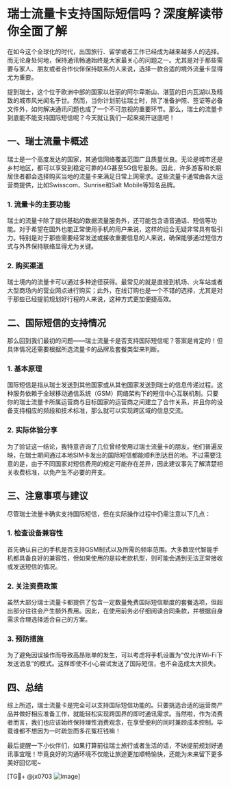 # 瑞士流量卡支持国际短信吗？深度解读带你全面了解

在如今这个全球化的时代，出国旅行、留学或者工作已经成为越来越多人的选择。而无论身处何地，保持通讯畅通始终是大家最关心的问题之一。尤其是对于那些需要与家人、朋友或者合作伙伴保持联系的人来说，选择一款合适的境外流量卡显得尤为重要。

提到瑞士，这个位于欧洲中部的国家以壮丽的阿尔卑斯山、湛蓝的日内瓦湖以及精致的城市风光闻名于世。然而，当你计划前往瑞士时，除了准备护照、签证等必备文件外，如何解决通讯问题也成了一个不可忽视的重要环节。那么，瑞士的流量卡到底能不能支持国际短信呢？今天就让我们一起来揭开谜底吧！

## 一、瑞士流量卡概述

瑞士是一个高度发达的国家，其通信网络覆盖范围广且质量优良。无论是城市还是乡村地区，都可以享受到稳定可靠的4G甚至5G信号服务。因此，许多游客和长期居住者都会选择购买当地的流量卡来满足日常上网需求。这些流量卡通常由各大运营商提供，比如Swisscom、Sunrise和Salt Mobile等知名品牌。

### 1. 流量卡的主要功能
瑞士的流量卡除了提供基础的数据流量服务外，还可能包含语音通话、短信等功能。对于希望在国外也能正常使用手机的用户来说，这样的组合无疑非常具有吸引力。特别是对于那些需要经常发送或接收重要信息的人来说，确保能够通过短信方式与外界保持联络显得尤为关键。

### 2. 购买渠道
瑞士境内的流量卡可以通过多种途径获得。最常见的就是直接到机场、火车站或者大型商场内的营业网点进行购买；此外，在线订购也是一个不错的选择，尤其是对于那些已经提前规划好行程的人来说，这种方式更加便捷高效。

## 二、国际短信的支持情况

那么回到我们最初的问题——瑞士流量卡是否支持国际短信呢？答案是肯定的！但具体情况还需要根据所选流量卡的品牌及套餐类型来判断。

### 1. 基本原理
国际短信是指从瑞士发送到其他国家或从其他国家发送到瑞士的信息传递过程。这种服务依赖于全球移动通信系统（GSM）网络架构下的短信中心互联机制。只要你的瑞士流量卡所属运营商与目标国家的运营商之间建立了合作关系，并且你的设备支持相应的频段和技术标准，那么就可以实现跨区域的信息交流。

### 2. 实际体验分享
为了验证这一结论，我特意咨询了几位曾经使用过瑞士流量卡的朋友。他们普遍反映，在瑞士期间通过本地SIM卡发出的国际短信都能顺利到达目的地。不过需要注意的是，由于不同国家对短信费用的规定可能存在差异，因此建议事先了解清楚相关收费标准，以免产生不必要的开支。

## 三、注意事项与建议

尽管瑞士流量卡确实支持国际短信，但在实际操作过程中仍需注意以下几点：

### 1. 检查设备兼容性
首先确认自己的手机是否支持GSM制式以及所需的频率范围。大多数现代智能手机都具备良好的兼容性，但如果使用的是较老款机型，则可能会遇到无法正常接收或发送短信的情况。

### 2. 关注资费政策
虽然大部分瑞士流量卡都提供了包含一定数量免费国际短信额度的套餐选项，但超出部分往往会产生额外费用。因此，在使用前务必仔细阅读合同条款，并根据自身需求合理选择适合自己的方案。

### 3. 预防措施
为了避免因误操作而导致高昂账单的发生，可以考虑将手机设置为“仅允许Wi-Fi下发送消息”的模式。这样即使不小心尝试发送了国际短信，也不会造成太大损失。

## 四、总结

综上所述，瑞士流量卡是完全可以支持国际短信功能的。只要挑选合适的运营商产品并做好相应准备工作，就能轻松实现跨国界的即时通讯需求。当然啦，作为消费者而言，我们也应该始终保持理性消费观念，在享受便利的同时兼顾成本控制。毕竟谁都不想因为一时疏忽而多花冤枉钱嘛！

最后提醒一下小伙伴们，如果打算前往瑞士旅行或者生活的话，不妨提前规划好通讯事宜哦！毕竟良好的沟通环境不仅能让旅途更加顺畅愉快，还能为未来留下更多美好回忆呢~

[TG💪+ @jx0703 ![Image](https://github.com/user-attachments/assets/dbca1d08-cadb-493c-b0ec-ad6f7a83f270)]